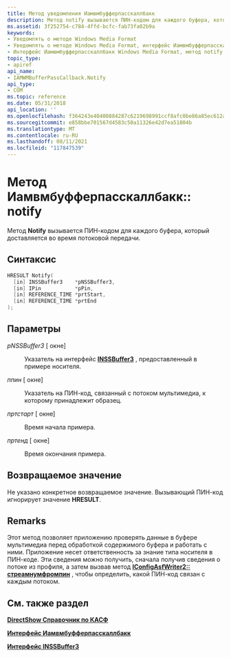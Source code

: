 ```yaml
---
title: Метод уведомления Иамвмбуфферпасскаллбакк
description: Метод notify вызывается ПИН-кодом для каждого буфера, который доставляется во время потоковой передачи.
ms.assetid: 3f252754-c784-4ffd-bcfc-fab73fa02b9a
keywords:
- Уведомлять о методе Windows Media Format
- Уведомлять о методе Windows Media Format, интерфейс Иамвмбуфферпасскаллбакк
- Интерфейс Иамвмбуфферпасскаллбакк Windows Media Format, метод notify
topic_type:
- apiref
api_name:
- IAMWMBufferPassCallback.Notify
api_type:
- COM
ms.topic: reference
ms.date: 05/31/2018
api_location: ''
ms.openlocfilehash: f364243e40400884287c6219698991ccf8afc0be86a85ec612a5b193253994dc
ms.sourcegitcommit: e858bbe701567d4583c50a11326e42d7ea51804b
ms.translationtype: MT
ms.contentlocale: ru-RU
ms.lasthandoff: 08/11/2021
ms.locfileid: "117847539"
---
```

# <a name="iamwmbufferpasscallbacknotify-method"></a>Метод Иамвмбуфферпасскаллбакк:: notify

Метод **Notify** вызывается ПИН-кодом для каждого буфера, который доставляется во время потоковой передачи.

## <a name="syntax"></a>Синтаксис


```C++
HRESULT Notify(
  [in] INSSBuffer3    *pNSSBuffer3,
  [in] IPin           *pPin,
  [in] REFERENCE_TIME *prtStart,
  [in] REFERENCE_TIME *prtEnd
);
```



## <a name="parameters"></a>Параметры

<dl> <dt>

*pNSSBuffer3* \[ окне\]
</dt> <dd>

Указатель на интерфейс [**INSSBuffer3**](/previous-versions/windows/desktop/api/wmsbuffer/nn-wmsbuffer-inssbuffer3) , предоставленный в примере носителя.

</dd> <dt>

*ппин* \[ окне\]
</dt> <dd>

Указатель на ПИН-код, связанный с потоком мультимедиа, к которому принадлежит образец.

</dd> <dt>

*пртстарт* \[ окне\]
</dt> <dd>

Время начала примера.

</dd> <dt>

*пртенд* \[ окне\]
</dt> <dd>

Время окончания примера.

</dd> </dl>

## <a name="return-value"></a>Возвращаемое значение

Не указано конкретное возвращаемое значение. Вызывающий ПИН-код игнорирует значение **HRESULT**.

## <a name="remarks"></a>Remarks

Этот метод позволяет приложению проверять данные в буфере мультимедиа перед обработкой содержимого буфера и работать с ними. Приложение несет ответственность за знание типа носителя в ПИН-коде. Эти сведения можно получить, сначала получив сведения о потоке из профиля, а затем вызвав метод [**IConfigAsfWriter2:: стреамнумфромпин**](iconfigasfwriter2-streamnumfrompin.md) , чтобы определить, какой ПИН-код связан с каждым потоком.

## <a name="see-also"></a>См. также раздел

<dl> <dt>

[**DirectShow Справочник по КАСФ**](directshow-qasf-reference.md)
</dt> <dt>

[**Интерфейс Иамвмбуфферпасскаллбакк**](/previous-versions/windows/desktop/api/dshowasf/nn-dshowasf-iamwmbufferpasscallback)
</dt> <dt>

[**Интерфейс INSSBuffer3**](/previous-versions/windows/desktop/api/wmsbuffer/nn-wmsbuffer-inssbuffer3)
</dt> </dl>

 

 